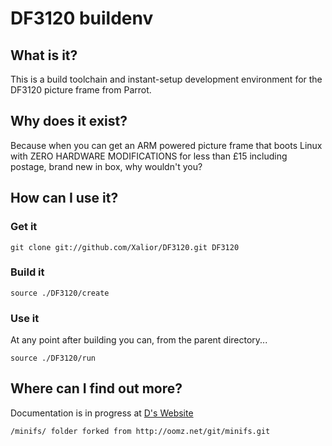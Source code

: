 # DF3120 buildenv

## What is it?
This is a build toolchain and instant-setup development environment for the DF3120 picture frame from Parrot.

## Why does it exist?
Because when you can get an ARM powered picture frame that boots Linux with ZERO HARDWARE MODIFICATIONS for less than £15 including postage, brand new in box, why wouldn't you?

## How can I use it?
### Get it

    git clone git://github.com/Xalior/DF3120.git DF3120

### Build it

	source ./DF3120/create

### Use it

At any point after building you can, from the parent directory...

	source ./DF3120/run
	
## Where can I find out more?
Documentation is in progress at [D's Website](http://www.rimron.co.uk/DF3120)


	/minifs/ folder forked from http://oomz.net/git/minifs.git